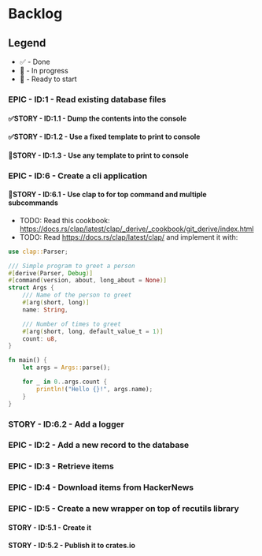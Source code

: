 # Backlog
## Legend
* ✅ - Done
* 🚧 - In progress
* 🚀 - Ready to start
### EPIC - ID:1 - Read existing database files
#### ✅STORY - ID:1.1 - Dump the contents into the console
#### ✅STORY - ID:1.2 - Use a fixed template to print to console
#### 🚀STORY - ID:1.3 - Use any template to print to console
### EPIC - ID:6 - Create a cli application
#### 🚧STORY - ID:6.1 - Use clap to for top command and multiple subcommands
* TODO: Read this cookbook: https://docs.rs/clap/latest/clap/_derive/_cookbook/git_derive/index.html
* TODO: Read https://docs.rs/clap/latest/clap/ and implement it with:
```rust
use clap::Parser;

/// Simple program to greet a person
#[derive(Parser, Debug)]
#[command(version, about, long_about = None)]
struct Args {
    /// Name of the person to greet
    #[arg(short, long)]
    name: String,

    /// Number of times to greet
    #[arg(short, long, default_value_t = 1)]
    count: u8,
}

fn main() {
    let args = Args::parse();

    for _ in 0..args.count {
        println!("Hello {}!", args.name);
    }
}
```
### STORY - ID:6.2 - Add a logger
### EPIC - ID:2 - Add a new record to the database
### EPIC - ID:3 - Retrieve items
### EPIC - ID:4 - Download items from HackerNews
### EPIC - ID:5 - Create a new wrapper on top of recutils library
#### STORY - ID:5.1 - Create it
#### STORY - ID:5.2 - Publish it to crates.io

